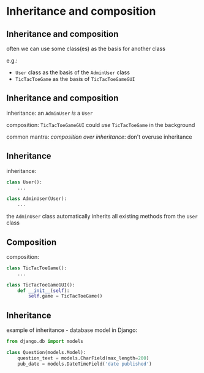 # Inheritance and composition

## Inheritance and composition

often we can use some class(es) as the basis for another class

e.g.:

- `User` class as the basis of the `AdminUser` class
- `TicTacToeGame` as the basis of `TicTacToeGameGUI`

## Inheritance and composition

inheritance: an `AdminUser` _is_ a `User`

composition: `TicTacToeGameGUI` could _use_ `TicTacToeGame` in the background

common mantra: _composition over inheritance_: don't overuse inheritance

## Inheritance

inheritance:

```py
class User():
    ...

class AdminUser(User):
    ...
```

the `AdminUser` class automatically inherits all existing methods from the `User` class

## Composition

composition:

```py
class TicTacToeGame():
    ...

class TicTacToeGameGUI():
    def __init__(self):
        self.game = TicTacToeGame()
```

## Inheritance

example of inheritance - database model in Django:

```py
from django.db import models

class Question(models.Model):
    question_text = models.CharField(max_length=200)
    pub_date = models.DateTimeField('date published')
```
